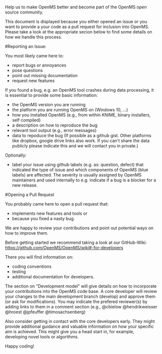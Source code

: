 Help us to make OpenMS better and become part of the OpenMS open source community.

This document is displayed because you either opened an issue or you want to provide a your code as a pull request for inclusion into OpenMS. Please take a look at the appropriate secion below to find some details on how we handle this process.

#Reporting an Issue:

You most likely came here to:
  - report bugs or annoyances
  - pose questions
  - point out missing documentation
  - request new features

If you found a bug, e.g. an OpenMS tool crashes during data processing, it is essential to provide some basic information:
  - the OpenMS version you are running
  - the platform you are running OpenMS on (Windows 10, ...)
  - how you installed OpenMS (e.g., from within KNIME, binary installers, self compiled)
  - a description on how to reproduce the bug
  - relevant tool output (e.g., error messages)
  - data to repoduce the bug (If possible as a github gist. Other platforms like dropbox, google drive links also work. If you can't share the data publicly please indicate this and we will contact you in private.)

Optionally:
  - label your issue using github labels (e.g. as: question, defect) that indicated the type of issue and which components of OpenMS (blue labels) are affected. The severity is usually assigned by OpenMS maintainers and used internally to e.g. indicate if a bug is a blocker for a new release.

#Opening a Pull Request

You probably came here to open a pull request that:
  - implements new features and tools or
  - because you fixed a nasty bug. 
  
We are happy to review your contributions and point out potential ways on how to improve them.

Before getting started we recommend taking a look at our GitHub-Wiki: https://github.com/OpenMS/OpenMS/wiki#-for-developers

There you will find information on:
 - coding conventions
 - testing
 - additional documentation for developers. 
 
The section on "Development model" will give details on how to incorporate your contributions into the OpenMS code base. A core developer will review your changes to the main development branch (develop) and approve them (or ask for modifications). You may indicate the prefered reviewer(s) by adding links to them in a comment section (e.g., @cbielow @hendrikweisser @hroest @jpfeuffer @timosachsenberg)

Also consider getting in contact with the core developers early. They might provide additional guidance and valuable information on how your specific aim is achieved. This might give you a head start in, for example, developing novel tools or algorithms. 

Happy coding!
